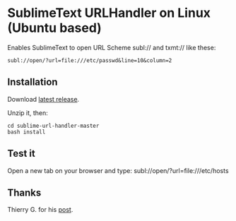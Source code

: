 # SublimeText URLHandler on Linux (Ubuntu based)

Enables SublimeText to open URL Scheme subl:// and txmt:// like these:

    subl://open/?url=file:///etc/passwd&line=10&column=2

## Installation

Download [latest release](https://github.com/algorich/sublime-url-handler/archive/master.zip).

Unzip it, then:

    cd sublime-url-handler-master
    bash install

## Test it

Open a new tab on your browser and type: subl://open/?url=file:///etc/hosts


## Thanks

Thierry G. for his [post](http://goo.gl/bO6AZ).